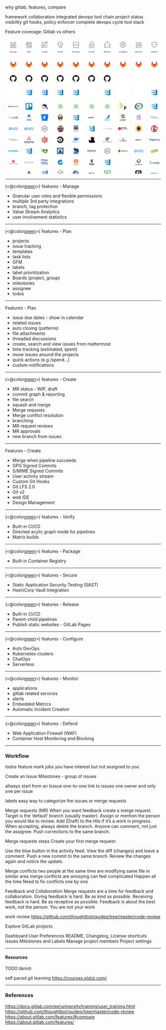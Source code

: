 why gitlab, features, compare

framework
collaboration
integrated devops tool chain
project status visibility
git hooks, policy enforcer
complete devops cycle tool stack

Feature coverage: Gitlab vs others

![](pictures/gitlab_devops_tools.PNG)

---

(<@color[green](Key)>) features - Manage

- Granular user roles and flexible permissions
- multiple 3rd party integrations
- branch, tag protection
- Value Stream Analytics
- user involvement statistics

---

(<@color[green](Key)>) features - Plan

- projects
- issue tracking
- templates
- task lists
- GFM
- labels
- label prioritization
- Boards (project, group)
- milestones
- assignee
- todos

---

Features - Plan

- issue due dates - show in calendar
- related issues
- auto closing (patterns)
- file attachments
- threaded discussions
- create, search and view issues from mattermost
- time tracking (estimated, spent)
- move issues around the projects
- quick actions (e.g /spend...)
- custom notifications

---

(<@color[green](Key)>) features - Create

- MR status - WIP, draft
- commit graph & reporting
- file search
- squash and merge
- Merge requests
- Merge conflict resolution
- branching
- MR request reviews
- MR approvals
- new branch from issues

---

Features - Create

- Merge when pipeline succeeds
- GPG Signed Commits
- S/MIME Signed Commits
- User activity stream
- Custom Git Hooks
- Git LFS 2.0
- Git v2
- web IDE
- Design Management

---

(<@color[green](Key)>) features - Verify

- Built-in CI/CD
- Directed acylic graph mode for pipelines
- Matrix builds

---

(<@color[green](Key)>) features - Package

- Built-in Container Registry

---

(<@color[green](Key)>) features - Secure

- Static Application Security Testing (SAST)
- HashiCorp Vault Integration

---

(<@color[green](Key)>) features - Release

- Built-in CI/CD
- Parent-child pipelines
- Publish static websites - GitLab Pages

---

(<@color[green](Key)>) features - Configure

- Auto DevOps
- Kubernetes clusters
- ChatOps
- Serverless

---

(<@color[green](Key)>) features - Monitor

- applications
- gitlab related services
- alerts
- Embedded Metrics
- Automatic Incident Creation

---

(<@color[green](Key)>) features - Defend

- Web Application Firewall (WAF)
- Container Host Monitoring and Blocking

---

### Workflow

todos feature mark jobs you have interest but not assigned to you

Create an Issue
Milestones - group of issues

allways start from an Isssue
one-to-one link to issues
one owner and only one per issue

labels
easy way to categorize the issues or merge requests

Merge requests (MR)
When you want feedback create a merge request.
Target is the ‘default’ branch (usually master).
Assign or mention the person you would like to review.
Add [Draft] to the title if it’s a work in progress.
When accepting, always delete the branch.
Anyone can comment, not just the assignee.
Push corrections to the same branch.

Merge requests steps
Create your first merge request:

Use the blue button in the activity feed.
View the diff (changes) and leave a comment.
Push a new commit to the same branch.
Review the changes again and notice the update.

Merge conflicts
two people at the same time are modifying same file in similar area
merge conflicts are annoying
can feel complicated
Happen all the time
Need to fix conflicts one by one

Feedback and Collaboration
Merge requests are a time for feedback and collaboration.
Giving feedback is hard.
Be as kind as possible.
Receiving feedback is hard.
Be as receptive as possible.
Feedback is about the best work, not the person. You are not your work

work review
https://github.com/thoughtbot/guides/tree/master/code-review

Explore GitLab projects

Dashboard
User Preferences
README, Changelog, License shortcuts
Issues
Milestones and Labels
Manage project members
Project settings

---

#### Resources

TODO tikrinti

self paced git learning
https://courses.platzi.com/

---

### References

https://docs.gitlab.com/ee/university/training/user_training.html
https://github.com/thoughtbot/guides/tree/master/code-review
https://about.gitlab.com/features/#compare
https://about.gitlab.com/features/
